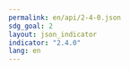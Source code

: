 ```yaml
---
permalink: en/api/2-4-0.json
sdg_goal: 2
layout: json_indicator
indicator: "2.4.0"
lang: en
---
```

